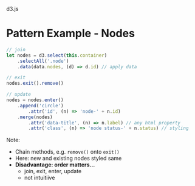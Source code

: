 d3.js

# Pattern Example - Nodes

```javascript
// join
let nodes = d3.select(this.container)
	.selectAll('.node')
	.data(data.nodes, (d) => d.id) // apply data
```

```javascript
// exit
nodes.exit().remove()
```

```javascript
// update
nodes = nodes.enter()
	.append('circle')
		.attr('id', (n) => 'node-' + n.id)
	.merge(nodes)
		.attr('data-title', (n) => n.label) // any html property
		.attr('class', (n) => 'node status-' + n.status) // styling
```

Note: 

- Chain methods, e.g. `remove()` onto `exit()`
- Here: new and existing nodes styled same
- **Disadvantage: order matters…**
	- join, exit, enter, update
	- not intuitiive